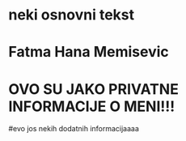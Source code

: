 # neki osnovni tekst
# Fatma Hana Memisevic
# OVO SU JAKO PRIVATNE INFORMACIJE O MENI!!!
#evo jos nekih dodatnih informacijaaaa

